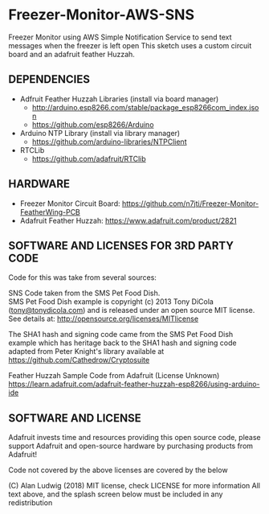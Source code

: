 # Freezer-Monitor-AWS-SNS
Freezer Monitor using AWS Simple Notification Service to send text messages when the freezer is left open
This sketch uses a custom circuit board and an adafruit
  feather Huzzah.

## DEPENDENCIES 
- Adfruit Feather Huzzah Libraries (install via board manager) 
    - http://arduino.esp8266.com/stable/package_esp8266com_index.json
    - https://github.com/esp8266/Arduino
 - Arduino NTP Library (install via library manager) 
    - https://github.com/arduino-libraries/NTPClient
-  RTCLib 
    - https://github.com/adafruit/RTClib
  
## HARDWARE
- Freezer Monitor Circuit Board: https://github.com/n7jti/Freezer-Monitor-FeatherWing-PCB
- Adafruit Feather Huzzah: https://www.adafruit.com/product/2821

## SOFTWARE AND LICENSES FOR 3RD PARTY CODE 
  Code for this was take from several sources:

  SNS Code taken from the SMS Pet Food Dish.  
  SMS Pet Food Dish example is copyright (c) 2013 Tony DiCola (tony@tonydicola.com)
  and is released under an open source MIT license.  See details at:
  http://opensource.org/licenses/MITlicense
  
  The SHA1 hash and signing code came from the SMS Pet Food Dish example which
  has heritage back to the SHA1 hash and signing code adapted from Peter Knight's 
  library available at https://github.com/Cathedrow/Cryptosuite  

  Feather Huzzah Sample Code from Adafruit (License Unknown)
  https://learn.adafruit.com/adafruit-feather-huzzah-esp8266/using-arduino-ide


## SOFTWARE AND LICENSE

  Adafruit invests time and resources providing this open source code,
  please support Adafruit and open-source hardware by purchasing
  products from Adafruit!
  
  Code not covered by the above licenses are covered by the below
  
  (C) Alan Ludwig (2018)
  MIT license, check LICENSE for more information
  All text above, and the splash screen below must be included in
  any redistribution
